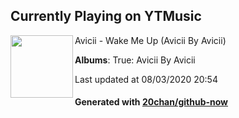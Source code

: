 ## Currently Playing on YTMusic

[<img align="left" width="100" src="https://lh3.googleusercontent.com/mr4i0Pv3d4IQl4elzyPRmk5wxD97aPmLtqp1Bade-m8fkVu6KDLEqCLsXqwGpbDWek1apWStMt_9G0w">](https://music.youtube.com/channel/UCuACQmW04T3v9Mz_1_suFYw)

Avicii - Wake Me Up (Avicii By Avicii)

**Albums**: True: Avicii By Avicii

Last updated at 08/03/2020 20:54

#### Generated with [20chan/github-now](https://github.com/20chan/github-now)


<!--
**20chan/20chan** is a ✨ _special_ ✨ repository because its `README.md` (this file) appears on your GitHub profile.

Here are some ideas to get you started:

- 🔭 I’m currently working on ...
- 🌱 I’m currently learning ...
- 👯 I’m looking to collaborate on ...
- 🤔 I’m looking for help with ...
- 💬 Ask me about ...
- 📫 How to reach me: ...
- 😄 Pronouns: ...
- ⚡ Fun fact: ...
-->
